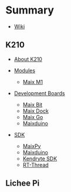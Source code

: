Summary
=====

- [Wiki](README.md)

## K210 

- [About K210](k210/README.md)

- [Modules](k210/module/README.md)
  - [Maix M1](k210/module/m1.md)

- [Development Boards](k210/board/README.md)
  - [Maix Bit](k210/board/bit.md)
  - [Maix Dock](k210/board/dock.md)
  - [Maix Go](k210/board/go.md)
  - [Maixduino](k210/board/maixduino.md)


- [SDK](k210/sdk/README.md)
  - [MaixPy](https://maixpy.sipeed.com)
  - [Maixduino](https://maixduino.sipeed.com)
  - [Kendryte SDK](k210/sdk/kendryte_sdk.md)
  - [RT-Thread](k210/sdk/rtt.md)

## Lichee Pi




